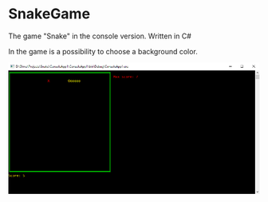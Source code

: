 # SnakeGame
The game "Snake" in the console version. Written in C#

In the game is a possibility to choose a background color.

![Image](https://raw.githubusercontent.com/Dima7609/SnakeGame/master/snake_image.png)
